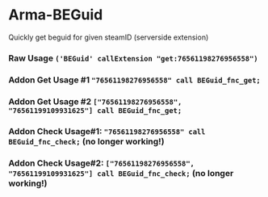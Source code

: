 # Arma-BEGuid
Quickly get beguid for given steamID (serverside extension)

### Raw Usage `('BEGuid' callExtension "get:76561198276956558")`

### Addon Get Usage #1 `"76561198276956558" call BEGuid_fnc_get;`
### Addon Get Usage #2 `["76561198276956558", "76561199109931625"] call BEGuid_fnc_get;`

### Addon Check Usage#1: `"76561198276956558" call BEGuid_fnc_check;` (no longer working!)
### Addon Check Usage#2: `["76561198276956558", "76561199109931625"] call BEGuid_fnc_check;` (no longer working!)
